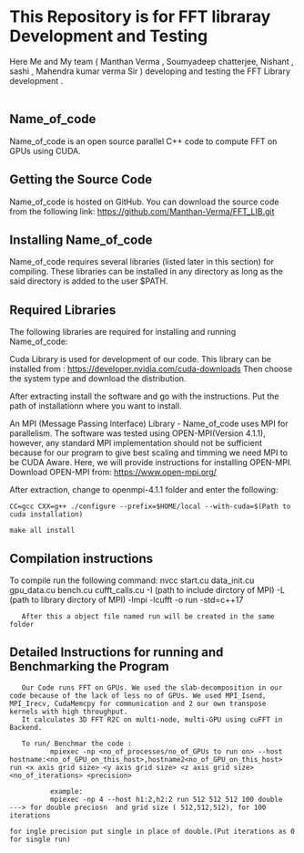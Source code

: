 # This Repository is for FFT libraray Development and Testing

Here Me and My team ( Manthan Verma , Soumyadeep chatterjee, Nishant , sashi , Mahendra kumar verma Sir ) developing and testing the FFT Library development .</br></br>

## Name_of_code

Name_of_code is an open source parallel C++ code to compute FFT on GPUs using CUDA.

## Getting the Source Code

Name_of_code is hosted on GitHub. You can download the source code from the following link:
       https://github.com/Manthan-Verma/FFT_LIB.git

## Installing Name_of_code

Name_of_code requires several libraries (listed later in this section) for compiling. These libraries can be installed in any directory as long as the said directory is added to the user $PATH.
      
## Required Libraries

The following libraries are required for installing and running Name_of_code:

Cuda Library is used for development of our code. This library can be installed from :
       https://developer.nvidia.com/cuda-downloads
       Then choose the system type and download the distribution.

After extracting install the software and go with the instructions. Put the path of installationn where you want to install.

An MPI (Message Passing Interface) Library - Name_of_code uses MPI for parallelism. The software was tested using OPEN-MPI(Version 4.1.1), however, any standard MPI implementation should not be sufficient because for our program to give best scaling and timming we need MPI to be CUDA Aware. Here, we will provide instructions for installing OPEN-MPI. Download OPEN-MPI from:
    https://www.open-mpi.org/
    
After extraction, change to openmpi-4.1.1 folder and enter the following:

    CC=gcc CXX=g++ ./configure --prefix=$HOME/local --with-cuda=$(Path to cuda installation)

    make all install
    
## Compilation instructions

To compile run the following command:
       nvcc start.cu data_init.cu gpu_data.cu bench.cu cufft_calls.cu -I (path to include dirctory of MPI) -L (path to library dirctory of MPI) -lmpi -lcufft -o run -std=c++17
       
       After this a object file named run will be created in the same folder 
## Detailed Instructions for running and Benchmarking the Program

       Our Code runs FFT on GPUs. We used the slab-decomposition in our code because of the lack of less no of GPUs. We used MPI_Isend, MPI_Irecv, CudaMemcpy for communication and 2 our own transpose kernels with high throughput.
       It calculates 3D FFT R2C on multi-node, multi-GPU using cuFFT in Backend.
       
       To run/ Benchmar the code :
              mpiexec -np <no_of_processes/no_of_GPUs to run on> --host hostname:<no_of_GPU_on_this_host>,hostname2<no_of_GPU_on_this_host> run <x axis grid size> <y axis grid size> <z axis grid size> <no_of_iterations> <precision>
              
              example:
              mpiexec -np 4 --host h1:2,h2:2 run 512 512 512 100 double                      ---> for double preciosn  and grid size ( 512,512,512), for 100 iterations 
                                                                                                  for ingle precision put single in place of double.(Put iterations as 0 for single run)
